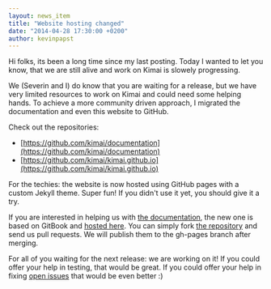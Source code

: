 ```yaml
---
layout: news_item
title: "Website hosting changed"
date: "2014-04-28 17:30:00 +0200"
author: kevinpapst
---
```


Hi folks, its been a long time since my last posting.
Today I wanted to let you know, that we are still alive and work on Kimai is slowely progressing.

We (Severin and I) do know that you are waiting for a release, but we have very limited resources to work on Kimai and
could need some helping hands. To achieve a more community driven approach, I migrated the documentation and even this website to GitHub.

Check out the repositories:

- [https://github.com/kimai/documentation](https://github.com/kimai/documentation)
- [https://github.com/kimai/kimai.github.io](https://github.com/kimai/kimai.github.io)

For the techies: the website is now hosted using GitHub pages with a custom Jekyll theme. Super fun!
If you didn't use it yet, you should give it a try.

If you are interested in helping us with [the documentation](http://www.kimai.org/documentation/developer/documentation.html),
the new one is based on GitBook and [hosted here](http://www.kimai.org/documentation/).
You can simply fork [the repository](https://github.com/kimai/documentation) and send us pull requests. We will publish them to the gh-pages branch after merging.

For all of you waiting for the next release: we are working on it! If you could offer your help in testing, that would be great.
If you could offer your help in fixing [open issues](https://github.com/kimai/kimai/issues) that would be even better :)
